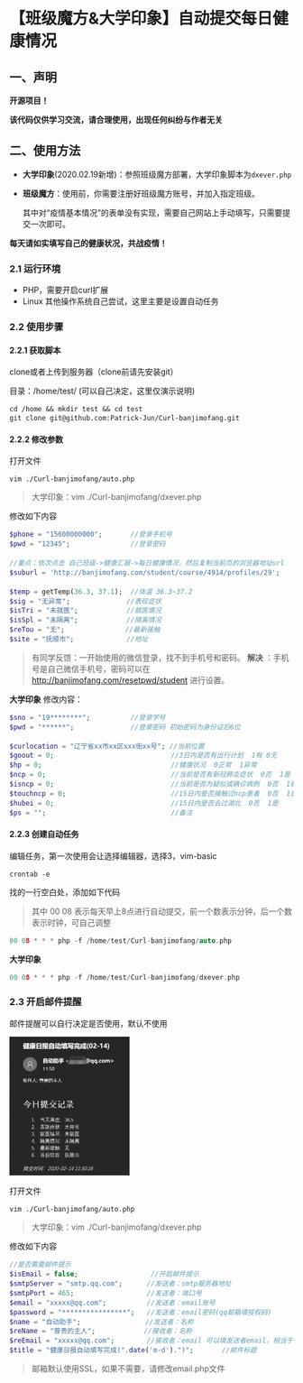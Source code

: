 # 【班级魔方&大学印象】自动提交每日健康情况

## 一、声明

**开源项目！**

**该代码仅供学习交流，请合理使用，出现任何纠纷与作者无关**



## 二、使用方法

- **大学印象**(2020.02.19新增)：参照班级魔方部署，大学印象脚本为`dxever.php`

- **班级魔方**：使用前，你需要注册好班级魔方账号，并加入指定班级。

  其中对“疫情基本情况”的表单没有实现，需要自己网站上手动填写，只需要提交一次即可。

**每天请如实填写自己的健康状况，共战疫情！**



### 2.1 运行环境

- PHP，需要开启curl扩展
- Linux  其他操作系统自己尝试，这里主要是设置自动任务

### 2.2 使用步骤

#### 2.2.1 获取脚本

clone或者上传到服务器（clone前请先安装git）

目录：/home/test/  (可以自己决定，这里仅演示说明)

```shell
cd /home && mkdir test && cd test
git clone git@github.com:Patrick-Jun/Curl-banjimofang.git
```

#### 2.2.2 修改参数

打开文件

```shell
vim ./Curl-banjimofang/auto.php
```

> 大学印象：vim ./Curl-banjimofang/dxever.php

修改如下内容

``` php
$phone = "15600000000";       //登录手机号
$pwd = "12345";               //登录密码

//重点：依次点击 自己班级->健康汇报->每日健康情况，然后复制当前页的浏览器地址url
$suburl = 'http://banjimofang.com/student/course/4914/profiles/29';   

$temp = getTemp(36.3, 37.1);  //体温 36.3~37.2
$sig = "无异常";              //表现症状
$isTri = "未就医";            //就医情况
$isSpl = "未隔离";            //隔离情况
$reTou = "无";               //最新接触
$site = "抚顺市";             //地址
```

> 有同学反馈：一开始使用的微信登录，找不到手机号和密码。 
> **解决** ：手机号是自己微信手机号，密码可以在 http://banjimofang.com/resetpwd/student 进行设置。

**大学印象** 修改内容：
``` php
$sno = "19********";          //登录学号
$pwd = "******";              //登录密码 初始密码为身份证后6位

$curlocation = "辽宁省xx市xx区xxx街xx号"; //当前位置
$goout = 0;                             //3日内是否有出行计划  1有 0无
$hp = 0;                                //健康状况  0正常  1异常
$ncp = 0;                               //当前是否有新冠肺炎症状  0否  1是
$isncp = 0;                             //当前是否为疑似或确诊病例  0否  1确诊  2疑似
$touchncp = 0;                          //15日内是否接触过ncp患者  0否  1是
$hubei = 0;                             //15日内是否去过湖北  0否  1是
$ps = "";                               //备注
```


#### 2.2.3 创建自动任务

编辑任务，第一次使用会让选择编辑器，选择3，vim-basic

```shell
crontab -e
```

找的一行空白处，添加如下代码
> 其中 00 08 表示每天早上8点进行自动提交，前一个数表示分钟，后一个数表示时钟，可自己调整

```c
00 08 * * * php -f /home/test/Curl-banjimofang/auto.php
```

**大学印象**

```c
00 08 * * * php -f /home/test/Curl-banjimofang/dxever.php
```


### 2.3 开启邮件提醒

邮件提醒可以自行决定是否使用，默认不使用

<img src="./imgs/email.png" alt="email" style="zoom:50%;" />

打开文件

```shell
vim ./Curl-banjimofang/auto.php
```

> 大学印象：vim ./Curl-banjimofang/dxever.php

修改如下内容

``` php
//是否需要邮件提示
$isEmail = false;                  //开启邮件提示
$smtpServer = "smtp.qq.com";      //发送者：smtp服务器地址
$smtpPort = 465;                  //发送者：端口号
$email = "xxxxx@qq.com";          //发送者：email账号
$password = "****************";   //发送者：email密码(qq邮箱填授权码)
$name = "自动助手";                //发送者：名称
$reName = "尊贵的主人";            //接收者：名称
$reEmail = "xxxxx@qq.com";        //接收者：email 可以填发送者email，相当于自己给自己发邮件
$title = "健康日报自动填写完成(".date('m-d').")";       //邮件标题
```
> 邮箱默认使用SSL，如果不需要，请修改email.php文件